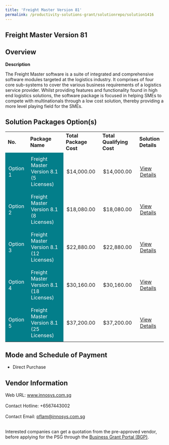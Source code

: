 ```yaml
---
title: 'Freight Master Version 81'
permalink: /productivity-solutions-grant/solutionrepo/solution1416
---
```


## Freight Master Version 81

## Overview

**Description**

The Freight Master software is a suite of integrated and comprehensive software modules targeted at the logistics industry. It comprises of four core sub-systems to cover the various business requirements of a logistics service provider. Whilst providing features and functionality found in high end logistics solutions, the software package is focused in helping SMEs to compete with multinationals through a low cost solution, thereby providing a more level playing field for the SMEs.

## Solution Packages Option(s)

<table>
<tr>
<td><b>No.</b></td>
<td><b>Package Name</b></td>
<td><b>Total Package Cost</b></td>
<td><b>Total Qualifying Cost</b></td>
<td><b>Solution Details</b></td>
</tr>
<tr>
<td style='padding: 10px; background-color: #037E8A; color: #FFFFFF;'>Option 1</td>
<td style='padding: 10px; background-color: #037E8A; color: #FFFFFF;'>Freight Master Version 8.1 (5 Licenses)</td>
<td style='padding: 10px;'>$14,000.00</td>
<td style='padding: 10px;'>$14,000.00</td>
<td style='padding: 10px;'><a href='https://www.gobusiness.gov.sg/images/psg/Desensitised_Innosys_20200256_Annex_3_Part_1.pdf' target='_blank'>View Details</a></td>
</tr>
<tr>
<td style='padding: 10px; background-color: #037E8A; color: #FFFFFF;'>Option 2</td>
<td style='padding: 10px; background-color: #037E8A; color: #FFFFFF;'>Freight Master Version 8.1 (8 Licenses)</td>
<td style='padding: 10px;'>$18,080.00</td>
<td style='padding: 10px;'>$18,080.00</td>
<td style='padding: 10px;'><a href='https://www.gobusiness.gov.sg/images/psg/Desensitised_Innosys_20200256_Annex_3_Part_2.pdf' target='_blank'>View Details</a></td>
</tr>
<tr>
<td style='padding: 10px; background-color: #037E8A; color: #FFFFFF;'>Option 3</td>
<td style='padding: 10px; background-color: #037E8A; color: #FFFFFF;'>Freight Master Version 8.1 (12 Licenses)</td>
<td style='padding: 10px;'>$22,880.00</td>
<td style='padding: 10px;'>$22,880.00</td>
<td style='padding: 10px;'><a href='https://www.gobusiness.gov.sg/images/psg/Desensitised_Innosys_20200256_Annex_3_Part_3.pdf' target='_blank'>View Details</a></td>
</tr>
<tr>
<td style='padding: 10px; background-color: #037E8A; color: #FFFFFF;'>Option 4</td>
<td style='padding: 10px; background-color: #037E8A; color: #FFFFFF;'>Freight Master Version 8.1 (18 Licenses)</td>
<td style='padding: 10px;'>$30,160.00</td>
<td style='padding: 10px;'>$30,160.00</td>
<td style='padding: 10px;'><a href='https://www.gobusiness.gov.sg/images/psg/Desensitised_Innosys_20200256_Annex_3_Part_4.pdf' target='_blank'>View Details</a></td>
</tr>
<tr>
<td style='padding: 10px; background-color: #037E8A; color: #FFFFFF;'>Option 5</td>
<td style='padding: 10px; background-color: #037E8A; color: #FFFFFF;'>Freight Master Version 8.1 (25 Licenses)</td>
<td style='padding: 10px;'>$37,200.00</td>
<td style='padding: 10px;'>$37,200.00</td>
<td style='padding: 10px;'><a href='https://www.gobusiness.gov.sg/images/psg/Desensitised_Innosys_20200256_Annex_3_Part_5.pdf' target='_blank'>View Details</a></td>
</tr>
</table>

## Mode and Schedule of Payment

 - Direct Purchase

## Vendor Information

 Web URL: www.innosys.com.sg <br><br>Contact Hotline: +6567443002 <br><br>Contact Email: pflam@innosys.com.sg <br><br>

Interested companies can get a quotation from the pre-approved vendor, before applying for the PSG through the <a href='https://www.businessgrants.gov.sg/' target='_blank' rel='noopener'>Business Grant Portal (BGP)</a>.

<script src="/jquery/resize-tables.js"></script>
